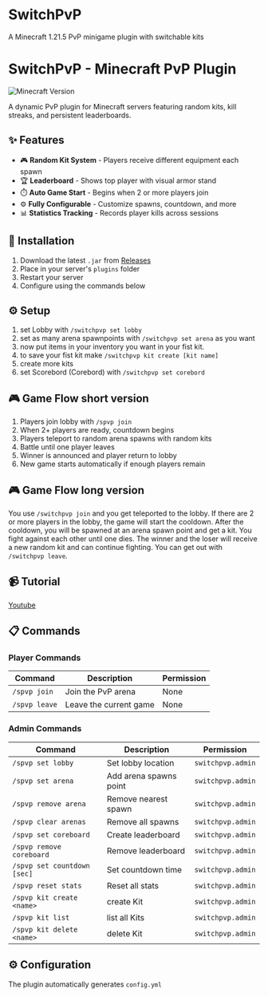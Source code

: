 # SwitchPvP
A Minecraft 1.21.5 PvP minigame plugin with switchable kits

# SwitchPvP - Minecraft PvP Plugin

![Minecraft Version](https://img.shields.io/badge/Minecraft-1.21.5%2B-blue)

A dynamic PvP plugin for Minecraft servers featuring random kits, kill streaks, and persistent leaderboards.

## ✨ Features
- 🎮 **Random Kit System** - Players receive different equipment each spawn
- 🏆 **Leaderboard** - Shows top player with visual armor stand
- ⏱️ **Auto Game Start** - Begins when 2 or more players join
- ⚙️ **Fully Configurable** - Customize spawns, countdown, and more
- 📊 **Statistics Tracking** - Records player kills across sessions

## 🚀 Installation
1. Download the latest `.jar` from [Releases](https://github.com/Pirat1345/SwitchPvP/releases)
2. Place in your server's `plugins` folder
3. Restart your server
4. Configure using the commands below

## ⚙️ Setup
1. set Lobby with `/switchpvp set lobby`
2. set as many arena spawnpoints with `/switchpvp set arena` as you want
3. now put items in your inventory you want in your fist kit.
4. to save your fist kit make `/switchpvp kit create [kit name]`
5. create more kits
6. set Scorebord (Corebord) with `/switchpvp set corebord`

## 🎮 Game Flow short version
1. Players join lobby with `/spvp join`
2. When 2+ players are ready, countdown begins
3. Players teleport to random arena spawns with random kits
4. Battle until one player leaves
5. Winner is announced and player return to lobby
6. New game starts automatically if enough players remain

## 🎮 Game Flow long version
You use `/switchpvp join` and you get teleported to the lobby.
If there are 2 or more players in the lobby,
the game will start the cooldown.
After the cooldown, 
you will be spawned at an arena spawn point and get a kit. 
You fight against each other until one dies. 
The winner and the loser will receive a new random kit and can continue fighting. 
You can get out with `/switchpvp leave`.

## 📹 Tutorial
 [Youtube](https://www.youtube.com/watch?v=_upK_Z0NRxc&ab_channel=Pirat1345)

## 📋 Commands

### Player Commands
| Command | Description | Permission |
|---------|-------------|------------|
| `/spvp join` | Join the PvP arena | None |
| `/spvp leave` | Leave the current game | None |

### Admin Commands
| Command | Description | Permission |
|---------|-------------|------------|
| `/spvp set lobby` | Set lobby location | `switchpvp.admin` |
| `/spvp set arena` | Add arena spawns point | `switchpvp.admin` |
| `/spvp remove arena` | Remove nearest spawn | `switchpvp.admin` |
| `/spvp clear arenas` | Remove all spawns | `switchpvp.admin` |
| `/spvp set coreboard` | Create leaderboard | `switchpvp.admin` |
| `/spvp remove coreboard` | Remove leaderboard | `switchpvp.admin` |
| `/spvp set countdown [sec]` | Set countdown time | `switchpvp.admin` |
| `/spvp reset stats` | Reset all stats | `switchpvp.admin` |
| `/spvp kit create <name>` | create Kit | `switchpvp.admin` |
| `/spvp kit list` | list all Kits | `switchpvp.admin` |
| `/spvp kit delete <name>` | delete Kit | `switchpvp.admin` |

## ⚙️ Configuration
The plugin automatically generates `config.yml`
